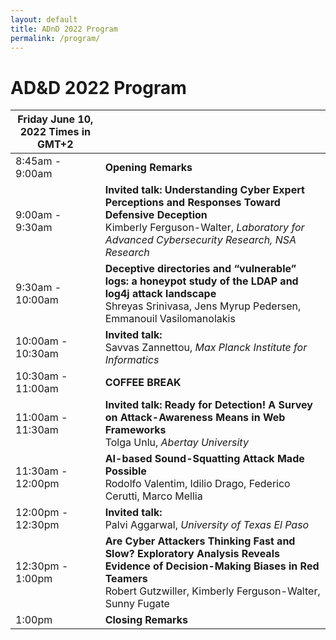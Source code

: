 ```yaml
---
layout: default
title: ADnD 2022 Program
permalink: /program/
---
```


# AD&D 2022 Program

| Friday June 10, 2022 Times in GMT+2  ||
| ---- | ---- |
|8:45am - 9:00am| **Opening Remarks** |
|9:00am - 9:30am| **Invited talk: Understanding Cyber Expert Perceptions and Responses Toward Defensive Deception** <br>Kimberly Ferguson-Walter, _Laboratory for Advanced Cybersecurity Research, NSA Research_ |
|9:30am - 10:00am| **Deceptive directories and “vulnerable” logs: a honeypot study of the LDAP and log4j attack landscape** <br> Shreyas Srinivasa, Jens Myrup Pedersen, Emmanouil Vasilomanolakis| 
|10:00am - 10:30am| **Invited talk:** <br>Savvas Zannettou, _Max Planck Institute for Informatics_ |
|10:30am - 11:00am| **COFFEE BREAK** |
|11:00am - 11:30am| **Invited talk: Ready for Detection! A Survey on Attack-Awareness Means in Web Frameworks** <br>Tolga Unlu, _Abertay University_ |
|11:30am - 12:00pm| **AI-based Sound-Squatting Attack Made Possible** <br> Rodolfo Valentim, Idilio Drago, Federico Cerutti, Marco Mellia|
|12:00pm - 12:30pm| **Invited talk:** <br>Palvi Aggarwal, _University of Texas El Paso_ |
|12:30pm - 1:00pm| **Are Cyber Attackers Thinking Fast and Slow? Exploratory Analysis Reveals Evidence of Decision-Making Biases in Red Teamers** <br> Robert Gutzwiller, Kimberly Ferguson-Walter, Sunny Fugate|
|1:00pm| **Closing Remarks**|

<br>
<br>

